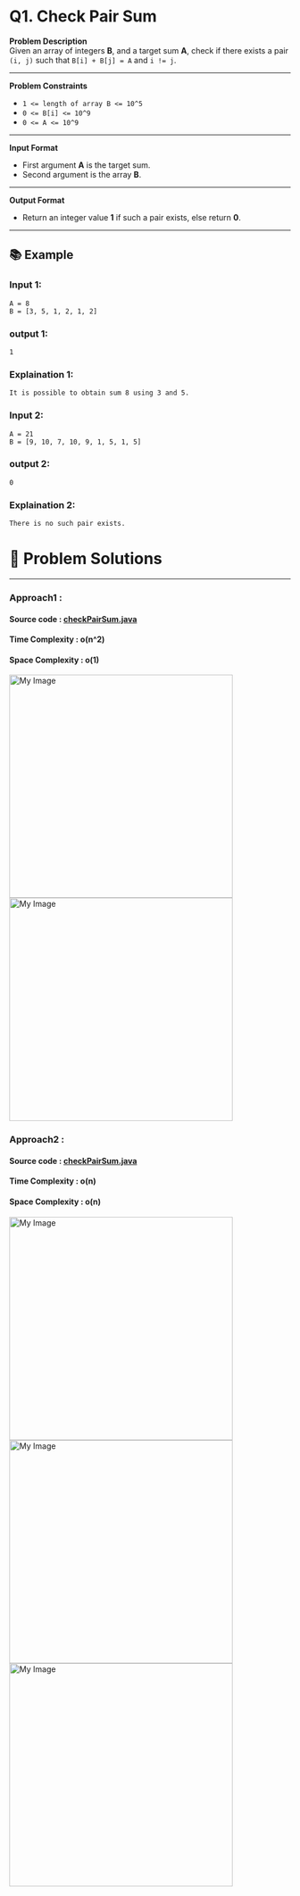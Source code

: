 # Q1. Check Pair Sum

**Problem Description**  
Given an array of integers **B**, and a target sum **A**, check if there exists a pair `(i, j)` such that `B[i] + B[j] = A` and `i != j`.

---

**Problem Constraints**
- `1 <= length of array B <= 10^5`
- `0 <= B[i] <= 10^9`
- `0 <= A <= 10^9`

---

**Input Format**
- First argument **A** is the target sum.
- Second argument is the array **B**.

---

**Output Format**
- Return an integer value **1** if such a pair exists, else return **0**.

---


## 📚 Example

### Input 1:
```plaintext
A = 8   
B = [3, 5, 1, 2, 1, 2]
```
### output 1:
```plaintext
1
```
### Explaination 1:
```plaintext
It is possible to obtain sum 8 using 3 and 5.
```
### Input 2:
```plaintext
A = 21   
B = [9, 10, 7, 10, 9, 1, 5, 1, 5]
```
### output 2:
```plaintext
0
```
### Explaination 2:
```plaintext
There is no such pair exists.
```

# 📝 Problem Solutions
---
### Approach1 :
#### Source code : [checkPairSum.java](../../src/hashingTwo/checkPairSum/approachOne/checkPairSum.java)
#### Time Complexity : o(n^2)
#### Space Complexity : o(1)

 <img src="../../images/hashingTwo/checkPairSum/approachOne/step1.jpg" alt="My Image" width="400" />
 <img src="../../images/hashingTwo/checkPairSum/approachOne/step2.jpg" alt="My Image" width="400" />


### Approach2 :
#### Source code : [checkPairSum.java](../../src/hashingTwo/checkPairSum/approachTwo/checkPairSum.java)
#### Time Complexity : o(n)
#### Space Complexity : o(n)

 <img src="../../images/hashingTwo/checkPairSum/approachTwo/step1.jpg" alt="My Image" width="400" />
 <img src="../../images/hashingTwo/checkPairSum/approachTwo/step2.jpg" alt="My Image" width="400" />
 <img src="../../images/hashingTwo/checkPairSum/approachTwo/step3.jpg" alt="My Image" width="400" />